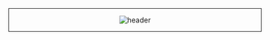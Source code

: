 <div align="center" style="text-align:center; border: solid 1px;">
  
![header](https://github.com/terajh/terajh/assets/55892515/f942920b-9814-491d-8984-9d4c4cb884d0)

<div align="center" style="text-align:center; display:none;">
  
[![Hits](https://hits.seeyoufarm.com/api/count/incr/badge.svg?url=https%3A%2F%2Fgithub.com%2Fterajh&count_bg=%2379C83D&title_bg=%23555555&icon=&icon_color=%23E7E7E7&title=hits&edge_flat=false)](https://hits.seeyoufarm.com)

  
<br>



</div>
</div>
